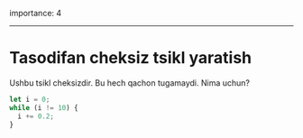 importance: 4

---

# Tasodifan cheksiz tsikl yaratish

Ushbu tsikl cheksizdir. Bu hech qachon tugamaydi. Nima uchun?

```js
let i = 0;
while (i != 10) {
  i += 0.2;
}
```

